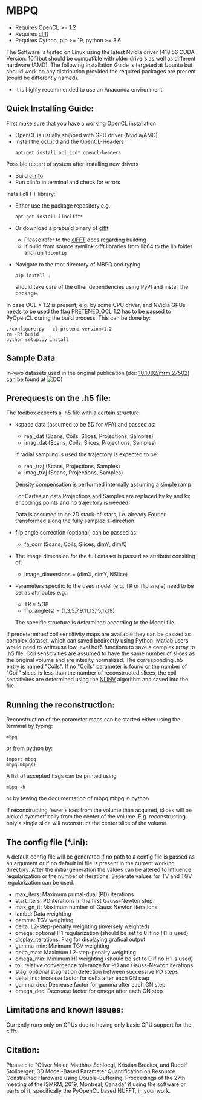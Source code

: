 # MBPQ
* Requires [OpenCL](https://www.khronos.org/opencl/) >= 1.2
* Requires [clfft](https://github.com/clMathLibraries/clFFT)
* Requires Cython, pip >= 19, python >= 3.6

The Software is tested on Linux using the latest Nvidia driver (418.56 CUDA Version: 10.1)but should be compatible with older drivers as well as different hardware (AMD). The following Installation Guide is targeted at Ubuntu but should work on any distribution provided the required packages are present (could be differently named).

* It is highly recommended to use an Anaconda environment

Quick Installing Guide:
---------------
First make sure that you have a working OpenCL installation
  - OpenCL is usually shipped with GPU driver (Nvidia/AMD)
  - Install the ocl_icd and the OpenCL-Headers
    ```
    apt-get install ocl_icd* opencl-headers
    ```  
Possible restart of system after installing new drivers
  - Build [clinfo](https://github.com/Oblomov/clinfo)
  - Run clinfo in terminal and check for errors

Install clFFT library:  
  - Either use the package repository,e.g.:
    ```
    apt-get install libclfft*
    ```  
  - Or download a prebuild binary of [clfft](https://github.com/clMathLibraries/clFFT) 
    - Please refer to the [clFFT](https://github.com/clMathLibraries/clFFT) docs regarding building
    - If build from source symlink clfft libraries from lib64 to the lib folder and run ``` ldconfig ```
    
  - Navigate to the root directory of MBPQ and typing
    ```
    pip install .
    ```
    should take care of the other dependencies using PyPI and install the package.
    
In case OCL > 1.2 is present, e.g. by some CPU driver, and NVidia GPUs needs to be used the flag
PRETENED_OCL 1.2 has to be passed to PyOpenCL during the build process. This 
can be done by:
```
./configure.py --cl-pretend-version=1.2
rm -Rf build
python setup.py install
```
    
## Sample Data

In-vivo datasets used in the original publication (doi: [10.1002/mrm.27502](http://onlinelibrary.wiley.com/doi/10.1002/mrm.27502/full)) can be found at 
[![DOI](https://zenodo.org/badge/DOI/10.5281/zenodo.1410918.svg)](https://doi.org/10.5281/zenodo.1410918)    

Prerequests on the .h5 file:
-------------------------
The toolbox expects a .h5 file with a certain structure. 
  - kspace data (assumed to be 5D for VFA) and passed as:
    - real_dat (Scans, Coils, Slices, Projections, Samples)
    - imag_dat (Scans, Coils, Slices, Projections, Samples)
    
    If radial sampling is used the trajectory is expected to be:
    - real_traj (Scans, Projections, Samples)
    - imag_traj (Scans, Projections, Samples)
    
    Density compensation is performed internally assuming a simple ramp
    
    For Cartesian data Projections and Samples are replaced by ky and kx encodings points and no trajectory is needed.  
    
    Data is assumed to be 2D stack-of-stars, i.e. already Fourier transformed along the fully sampled z-direction.
    
  - flip angle correction (optional) can be passed as:
    - fa_corr (Scans, Coils, Slices, dimY, dimX)
  - The image dimension for the full dataset is passed as attribute consiting of:
    - image_dimensions = (dimX, dimY, NSlice)
  - Parameters specific to the used model (e.g. TR or flip angle) need to be set as attributes e.g.:
    - TR = 5.38
    - flip_angle(s) = (1,3,5,7,9,11,13,15,17,19)
    
    The specific structure is determined according to the Model file.
    
  If predetermined coil sensitivity maps are available they can be passed as complex dataset, which can saved bedirectly using Python. Matlab users would need to write/use low level hdf5 functions to save a complex array to .h5 file. Coil sensitivities are assumed to have the same number of slices as the original volume and are intesity normalized. The corresponding .h5 entry is named "Coils". If no "Coils" parameter is found or the number of "Coil" slices is less than the number of reconstructed slices, the coil sensitivites are determined using the [NLINV](https://doi.org/10.1002/mrm.21691) algorithm and saved into the file. 

Running the reconstruction:
-------------------------    
Reconstruction of the parameter maps can be started either using the terminal by typing:
```
mbpq
```
or from python by:
```
import mbpq
mbpq.mbpq()
```
A list of accepted flags can be printed using 
```
mbpq -h
```
or by fewing the documentation of mbpq.mbpq in python.

If reconstructing fewer slices from the volume than acquired, slices will be picked symmetrically from the center of the volume. E.g. reconstructing only a single slice will reconstruct the center slice of the volume. 

The config file (\*.ini):
-------------------------   
A default config file will be generated if no path to a config file is passed as an argument or if no default.ini file is present in the current working directory. After the initial generation the values can be altered to influence regularization or the number of iterations. Seperate values for TV and TGV regularization can be used. 

  - max_iters: Maximum primal-dual (PD) iterations
  - start_iters: PD iterations in the first Gauss-Newton step
  - max_gn_it: Maximum number of Gauss Newton iterations
  - lambd: Data weighting
  - gamma: TGV weighting
  - delta: L2-step-penalty weighting (inversely weighted)
  - omega: optional H1 regularization (should be set to 0 if no H1 is used)
  - display_iterations: Flag for displaying grafical output
  - gamma_min: Minimum TGV weighting
  - delta_max: Maximum L2-step-penalty weighting
  - omega_min: Minimum H1 weighting (should be set to 0 if no H1 is used)
  - tol: relative convergence toleranze for PD and Gauss-Newton iterations
  - stag: optional stagnation detection between successive PD steps
  - delta_inc: Increase factor for delta after each GN step
  - gamma_dec: Decrease factor for gamma after each GN step
  - omega_dec: Decrease factor for omega after each GN step

Limitations and known Issues:
-------------------------
Currently runs only on GPUs due to having only basic CPU support for the clfft.

Citation:
----------
Please cite "Oliver Maier, Matthias Schloegl, Kristian Bredies, and Rudolf Stollberger; 3D Model-Based Parameter Quantification on Resource Constrained Hardware using Double-Buffering. Proceedings of the 27th meeting of the ISMRM, 2019, Montreal, Canada" if using the software or parts of it, specifically the PyOpenCL based NUFFT, in your work.
